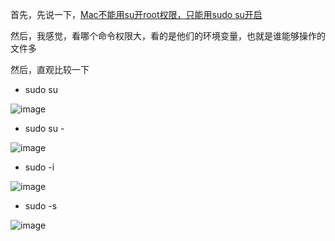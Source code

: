 首先，先说一下，[Mac不能用su开root权限，只能用sudo su开启](https://www.xiebruce.top/601.html)  

然后，我感觉，看哪个命令权限大，看的是他们的环境变量，也就是谁能够操作的文件多  


然后，直观比较一下  

* sudo su  

![image](https://user-images.githubusercontent.com/74129445/141875526-eecfcc78-a6ea-460f-8b9c-a71c6190273e.png)  



* sudo su -   



![image](https://user-images.githubusercontent.com/74129445/141875607-74ce5250-fb4f-471f-bd6d-40693d790a8f.png)  

* sudo -i  


![image](https://user-images.githubusercontent.com/74129445/141875747-8c591e37-3996-4a93-972d-899d2c11d80b.png)  

* sudo -s  

![image](https://user-images.githubusercontent.com/74129445/141875863-cc4f828e-f929-4046-8591-115425f98275.png)


